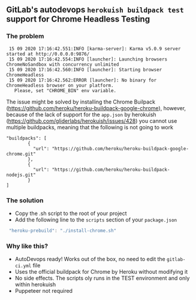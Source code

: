 ## GitLab's autodevops `herokuish buildpack test` support for Chrome Headless Testing

### The problem

```
 15 09 2020 17:16:42.551:INFO [karma-server]: Karma v5.0.9 server started at http://0.0.0.0:9876/
 15 09 2020 17:16:42.554:INFO [launcher]: Launching browsers ChromeNoSandbox with concurrency unlimited
 15 09 2020 17:16:42.560:INFO [launcher]: Starting browser ChromeHeadless
 15 09 2020 17:16:42.562:ERROR [launcher]: No binary for ChromeHeadless browser on your platform.
   Please, set "CHROME_BIN" env variable.
```

The issue might be solved by installing the Chrome Builpack (https://github.com/heroku/heroku-buildpack-google-chrome), however, because of the lack of support for the `app.json` by herokuish  (https://github.com/gliderlabs/herokuish/issues/428) you cannot use multiple buildpacks, meaning that the following is not going to work

```
"buildpacks": [
        {
          "url": "https://github.com/heroku/heroku-buildpack-google-chrome.git"
        },
        {
          "url": "https://github.com/heroku/heroku-buildpack-nodejs.git"
        }
]
```


### The solution
- Copy the .sh script to the root of your project
- Add the following line to the `scripts` section of your `package.json`
```js
 "heroku-prebuild": "./install-chrome.sh"
```

### Why like this?
- AutoDevops ready! Works out of the box, no need to edit the `gitlab-ci.yml` file
- Uses the official buildpack for Chrome by Heroku without modifying it
- No side effects. The scripts oly runs in the TEST environment and only within herokuish
- Puppeteer not required
